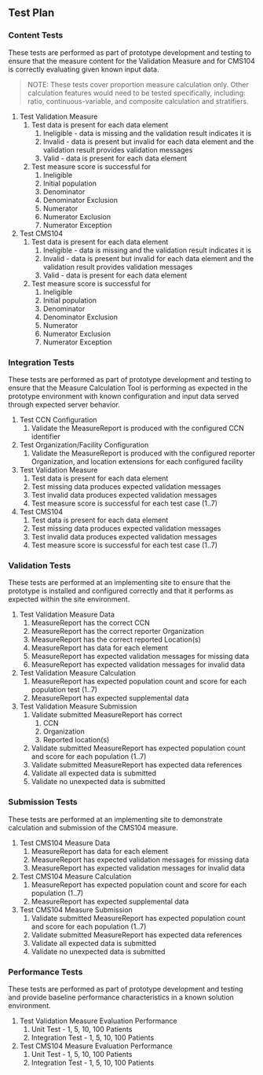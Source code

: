 ## Test Plan

### Content Tests

These tests are performed as part of prototype development and testing to ensure that the measure content for the Validation Measure and for CMS104 is correctly evaluating given known input data.

> NOTE: These tests cover proportion measure calculation only. Other calculation features would need to be tested specifically, including: ratio, continuous-variable, and composite calculation and stratifiers.

1. Test Validation Measure
    1. Test data is present for each data element
        1. Ineligible - data is missing and the validation result indicates it is
        2. Invalid - data is present but invalid for each data element and the validation result provides validation messages
        3. Valid - data is present for each data element
    2. Test measure score is successful for
        1. Ineligible
        2. Initial population
        3. Denominator
        4. Denominator Exclusion
        5. Numerator
        6. Numerator Exclusion
        7. Numerator Exception
2. Test CMS104
    1. Test data is present for each data element
        1. Ineligible - data is missing and the validation result indicates it is
        2. Invalid - data is present but invalid for each data element and the validation result provides validation messages
        3. Valid - data is present for each data element
    2. Test measure score is successful for
        1. Ineligible
        2. Initial population
        3. Denominator
        4. Denominator Exclusion
        5. Numerator
        6. Numerator Exclusion
        7. Numerator Exception

### Integration Tests

These tests are performed as part of prototype development and testing to ensure that the Measure Calculation Tool is performing as expected in the prototype environment with known configuration and input data served through expected server behavior.

1. Test CCN Configuration
    1. Validate the MeasureReport is produced with the configured CCN identifier
2. Test Organization/Facility Configuration
    1. Validate the MeasureReport is produced with the configured reporter Organization, and location extensions for each configured facility
3. Test Validation Measure
    1. Test data is present for each data element
    2. Test missing data produces expected validation messages
    3. Test invalid data produces expected validation messages
    4. Test measure score is successful for each test case (1..7)
4. Test CMS104
    1. Test data is present for each data element
    2. Test missing data produces expected validation messages
    3. Test invalid data produces expected validation messages
    4. Test measure score is successful for each test case (1..7)

### Validation Tests

These tests are performed at an implementing site to ensure that the prototype is installed and configured correctly and that it performs as expected within the site environment.

1. Test Validation Measure Data
    1. MeasureReport has the correct CCN
    2. MeasureReport has the correct reporter Organization
    3. MeasureReport has the correct reported Location(s)
    4. MeasureReport has data for each element
    5. MeasureReport has expected validation messages for missing data
    6. MeasureReport has expected validation messages for invalid data
2. Test Validation Measure Calculation
    1. MeasureReport has expected population count and score for each population test (1..7)
    2. MeasureReport has expected supplemental data
3. Test Validation Measure Submission
    1. Validate submitted MeasureReport has correct
        1. CCN
        2. Organization
        3. Reported location(s)
    2. Validate submitted MeasureReport has expected population count and score for each population (1..7)
    2. Validate submitted MeasureReport has expected data references
    3. Validate all expected data is submitted
    4. Validate no unexpected data is submitted

### Submission Tests

These tests are performed at an implementing site to demonstrate calculation and submission of the CMS104 measure.

1. Test CMS104 Measure Data
    1. MeasureReport has data for each element
    2. MeasureReport has expected validation messages for missing data
    3. MeasureReport has expected validation messages for invalid data
2. Test CMS104 Measure Calculation
    1. MeasureReport has expected population count and score for each population (1..7)
    2. MeasureReport has expected supplemental data
3. Test CMS104 Measure Submission
    1. Validate submitted MeasureReport has expected population count and score for each population (1..7)
    2. Validate submitted MeasureReport has expected data references
    3. Validate all expected data is submitted
    4. Validate no unexpected data is submitted

### Performance Tests

These tests are performed as part of prototype development and testing and provide baseline performance characteristics in a known solution environment.

1. Test Validation Measure Evaluation Performance
    1. Unit Test - 1, 5, 10, 100 Patients
    2. Integration Test - 1, 5, 10, 100 Patients
2. Test CMS104 Measure Evaluation Performance
    1. Unit Test - 1, 5, 10, 100 Patients
    2. Integration Test - 1, 5, 10, 100 Patients